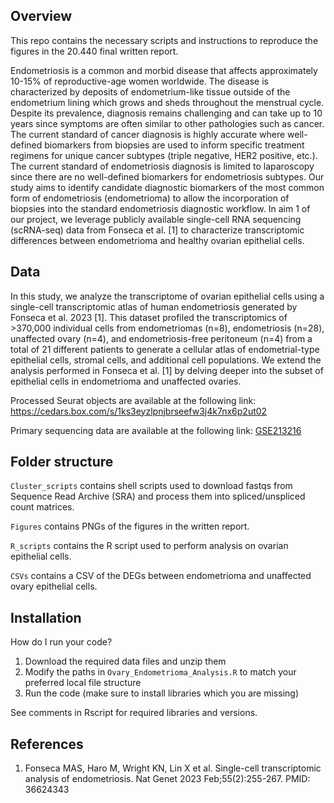 ## Overview
This repo contains the necessary scripts and instructions to reproduce the figures in the 20.440 final written report.

Endometriosis is a common and morbid disease that affects approximately 10-15% of reproductive-age women worldwide. 
The disease is characterized by deposits of endometrium-like tissue outside of the endometrium lining which grows and sheds throughout the menstrual cycle.
Despite its prevalence, diagnosis remains challenging and can take up to 10 years since symptoms are often similar to other pathologies such as cancer. 
The current standard of cancer diagnosis is highly accurate where well-defined biomarkers from biopsies are used to inform specific treatment regimens for unique cancer subtypes (triple negative, HER2 positive, etc.). 
The current standard of endometriosis diagnosis is limited to laparoscopy since there are no well-defined biomarkers for endometriosis subtypes.
Our study aims to identify candidate diagnostic biomarkers of the most common form of endometriosis (endometrioma) to allow the incorporation of biopsies into the standard endometriosis diagnostic workflow.
In aim 1 of our project, we leverage publicly available single-cell RNA sequencing (scRNA-seq) data from Fonseca et al. [1] to characterize transcriptomic differences between endometrioma and healthy ovarian epithelial cells.

## Data
In this study, we analyze the transcriptome of ovarian epithelial cells using a single-cell transcriptomic atlas of human endometriosis generated by Fonseca et al. 2023 [1]. 
This dataset profiled the transcriptomics of >370,000 individual cells from endometriomas (n=8), endometriosis (n=28), unaffected ovary (n=4), and endometriosis-free peritoneum (n=4) from a total of 21 different patients to generate a cellular atlas of endometrial-type epithelial cells, stromal cells, and additional cell populations. 
We extend the analysis performed in Fonseca et al. [1] by delving deeper into the subset of epithelial cells in endometrioma and unaffected ovaries. 

Processed Seurat objects are available at the following link:
https://cedars.box.com/s/1ks3eyzlpnjbrseefw3j4k7nx6p2ut02

Primary sequencing data are available at the following link:
[GSE213216](https://www.ncbi.nlm.nih.gov/geo/query/acc.cgi?acc=GSE213216)

## Folder structure
`Cluster_scripts` contains shell scripts used to download fastqs from Sequence Read Archive (SRA) and process them into spliced/unspliced count matrices.

`Figures` contains PNGs of the figures in the written report.

`R_scripts` contains the R script used to perform analysis on ovarian epithelial cells.

`CSVs` contains a CSV of the DEGs between endometrioma and unaffected ovary epithelial cells.

## Installation
How do I run your code?
1. Download the required data files and unzip them
4. Modify the paths in `Ovary_Endometrioma_Analysis.R` to match your preferred local file structure
5. Run the code (make sure to install libraries which you are missing)

See comments in Rscript for required libraries and versions.

## References

1. Fonseca MAS, Haro M, Wright KN, Lin X et al. Single-cell transcriptomic analysis of endometriosis. Nat Genet 2023 Feb;55(2):255-267. PMID: 36624343

